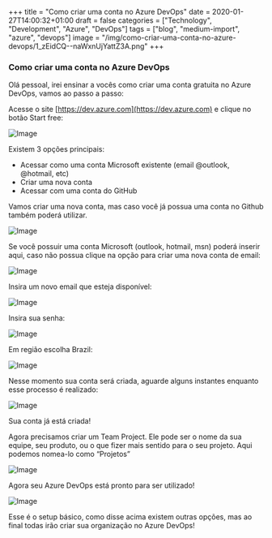 ﻿+++
title = "Como criar uma conta no Azure DevOps"
date = 2020-01-27T14:00:32+01:00
draft = false
categories = ["Technology", "Development", "Azure", "DevOps"]
tags = ["blog", "medium-import", "azure", "devops"]
image = "/img/como-criar-uma-conta-no-azure-devops/1_zEidCQ--naWxnUjYattZ3A.png"
+++

### Como criar uma conta no Azure DevOps

Olá pessoal, irei ensinar a vocês como criar uma conta gratuita no Azure DevOps, vamos ao passo a passo:

Acesse o site [https://dev.azure.com](https://dev.azure.com) e clique no botão Start free:

![Image](/img/como-criar-uma-conta-no-azure-devops/1_zEidCQ--naWxnUjYattZ3A.png)

Existem 3 opções principais:

- Acessar como uma conta Microsoft existente (email @outlook, @hotmail, etc)
- Criar uma nova conta
- Acessar com uma conta do GitHub

Vamos criar uma nova conta, mas caso você já possua uma conta no Github também poderá utilizar.

![Image](/img/como-criar-uma-conta-no-azure-devops/1_oyShPMvn8Y7WQ5ZYMDF6Nw.png)

Se você possuir uma conta Microsoft (outlook, hotmail, msn) poderá inserir aqui, caso não possua clique na opção para criar uma nova conta de email:

![Image](/img/como-criar-uma-conta-no-azure-devops/1_6hWFOG0kO-yr2ndXQUDsfA.png)

Insira um novo email que esteja disponível:

![Image](/img/como-criar-uma-conta-no-azure-devops/1_7b1Irktv99Nl7prnysZoFQ.png)

Insira sua senha:

![Image](/img/como-criar-uma-conta-no-azure-devops/1_UN6-SVfRJaLM2jNVyRqH0w.png)

Em região escolha Brazil:

![Image](/img/como-criar-uma-conta-no-azure-devops/1_N_iO-6UDYRVqYCWCyo4g3w.png)

Nesse momento sua conta será criada, aguarde alguns instantes enquanto esse processo é realizado:

![Image](/img/como-criar-uma-conta-no-azure-devops/1_sjQ3hXrGfbHnlrcdCWEZGQ.png)

Sua conta já está criada!

Agora precisamos criar um Team Project. Ele pode ser o nome da sua equipe, seu produto, ou o que fizer mais sentido para o seu projeto. Aqui podemos nomea-lo como “Projetos”

![Image](/img/como-criar-uma-conta-no-azure-devops/1_hov9Q2jrWyu04XlPuMyhJw.png)

Agora seu Azure DevOps está pronto para ser utilizado!

![Image](/img/como-criar-uma-conta-no-azure-devops/1_SkeetDjdL7XA_JAbfSf90w.png)

Esse é o setup básico, como disse acima existem outras opções, mas ao final todas irão criar sua organização no Azure DevOps!
